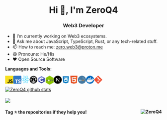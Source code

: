 <h1 align="center">Hi 👋, I'm ZeroQ4</h1>
<h3 align="center">Web3 Developer</h3>



- 🔭 I’m currently working on Web3 ecosystems.
- 💬 Ask me about JavaScript, TypeScript, Rust, or any tech-related stuff.
- 📫 How to reach me: zero.web3@proton.me
- 😄 Pronouns: He/His
- ❤️ Open Source Software


**Languages and Tools:**  

<img align="left" alt="JavaScript" width="26px" src="https://raw.githubusercontent.com/ZeroQ4/ZeroQ4/main/img/Javascript.png" style="max-width:100%;">
<img align="left" alt="Typescript" width="26px" src="https://raw.githubusercontent.com/ZeroQ4/ZeroQ4/060bb66f4eb8ab27e47fcc0858f432962b758966/img/Typescript.svg" style="max-width:100%;">
<img align="left" alt="react" width="26px" src="https://raw.githubusercontent.com/ZeroQ4/ZeroQ4/main/img/react.svg" style="max-width:100%;">
<img align="left" alt="Rust" width="26px" src="https://raw.githubusercontent.com/ZeroQ4/ZeroQ4/main/img/Rust.png" style="max-width:100%;">
<img align="left" alt="c-programming" width="26px" src="https://raw.githubusercontent.com/ZeroQ4/ZeroQ4/main/img/c-programming.png" style="max-width:100%;">
<img align="left" alt="nodejs" width="26px" src="https://raw.githubusercontent.com/ZeroQ4/ZeroQ4/main/img/nodejs.png" style="max-width:100%;">
<img align="left" alt="next-js" width="26px" src="https://raw.githubusercontent.com/ZeroQ4/ZeroQ4/main/img/next-js.png" style="max-width:100%;">
<img align="left" alt="css" width="26px" src="https://raw.githubusercontent.com/ZeroQ4/ZeroQ4/main/img/css.png" style="max-width:100%;">
<img align="left" alt="HTML5" width="26px" src="https://raw.githubusercontent.com/ZeroQ4/ZeroQ4/main/img/HTML5.png" style="max-width:100%;">
<img align="left" alt="mysql" width="26px" src="https://raw.githubusercontent.com/ZeroQ4/ZeroQ4/main/img/mysql.png" style="max-width:100%;">
<img align="left" alt="docker" width="26px" src="https://raw.githubusercontent.com/ZeroQ4/ZeroQ4/main/img/docker.png" style="max-width:100%;">
<img align="left" alt="Git" width="26px" src="https://raw.githubusercontent.com/ZeroQ4/ZeroQ4/main/img/Git.png" style="max-width:100%;">




<br/>
<br/>

<a href="https://github.com/ZeroQ4">
 <img align="center" src="https://github-readme-stats.vercel.app/api?username=ZeroQ4&show_icons=true&theme=dark" alt="ZeroQ4 github stats"/>
</a>

<br/>
<br/>

<a href="https://github.com/ZeroQ4">
  <img align="center" src="https://github-readme-stats.anuraghazra1.vercel.app/api/top-langs/?username=ZeroQ4&layout=compact&theme=dark" style="max-width:100%;" />
</a>

<br/>

#### Tag ⭐️ the repositories if they help you! <img  align="right" src="https://komarev.com/ghpvc/?username=ZeroQ4&label=Views&color=blue&style=plastic" alt="ZeroQ4" />
